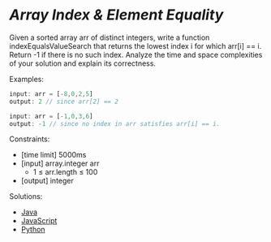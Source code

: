 _Array Index & Element Equality_
================================

Given a sorted array arr of distinct integers, write a function indexEqualsValueSearch that returns the lowest index i for which arr[i] == i. Return -1 if there is no such index. Analyze the time and space complexities of your solution and explain its correctness.

Examples:

```javascript
input: arr = [-8,0,2,5]
output: 2 // since arr[2] == 2

input: arr = [-1,0,3,6]
output: -1 // since no index in arr satisfies arr[i] == i.
```

Constraints:
- [time limit] 5000ms
- [input] array.integer arr
  - 1 ≤ arr.length ≤ 100
- [output] integer

Solutions:
- [Java](https://github.com/kywbaek/pramp_questions/blob/master/questions/array-index-and-element-equality/solution.java)
- [JavaScript](https://github.com/kywbaek/pramp_questions/blob/master/questions/array-index-and-element-equality/solution.js)
- [Python](https://github.com/kywbaek/pramp_questions/blob/master/questions/array-index-and-element-equality/solution.py)

